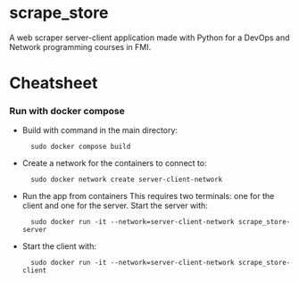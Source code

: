 # scrape_store
A web scraper server-client application made with Python for a DevOps and Network programming courses in FMI.

# Cheatsheet
### Run with docker compose

- Build with command in the main directory:

        sudo docker compose build

- Create a network for the containers to connect to:

        sudo docker network create server-client-network

- Run the app from containers
This requires two terminals: one for the client and one for the server.
Start the server with:

        sudo docker run -it --network=server-client-network scrape_store-server

- Start the client with:

        sudo docker run -it --network=server-client-network scrape_store-client
